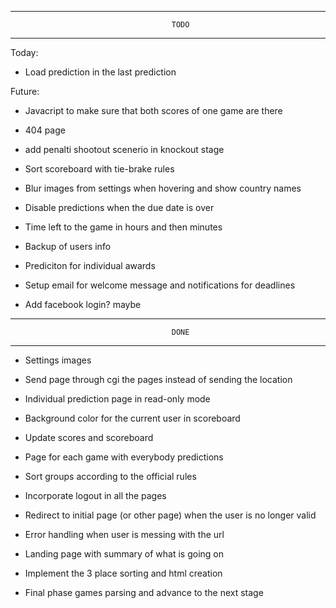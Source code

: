 -------------------------------------------------------------------------------
										TODO
-------------------------------------------------------------------------------

Today:

- Load prediction in the last prediction

Future:

- Javacript to make sure that both scores of one game are there

- 404 page

- add penalti shootout scenerio in knockout stage

- Sort scoreboard with tie-brake rules

- Blur images from settings when hovering and show country names

- Disable predictions when the due date is over

- Time left to the game in hours and then minutes

- Backup of users info

- Prediciton for individual awards

- Setup email for welcome message and notifications for deadlines

- Add facebook login? maybe




-------------------------------------------------------------------------------
										DONE
-------------------------------------------------------------------------------

- Settings images

- Send page through cgi the pages instead of sending the location

- Individual prediction page in read-only mode

- Background color for the current user in scoreboard

- Update scores and scoreboard 

- Page for each game with everybody predictions

- Sort groups according to the official rules

- Incorporate logout in all the pages

- Redirect to initial page (or other page) when the user is no longer valid

- Error handling when user is messing with the url

- Landing page with summary of what is going on

- Implement the 3 place sorting and html creation

- Final phase games parsing and advance to the next stage

